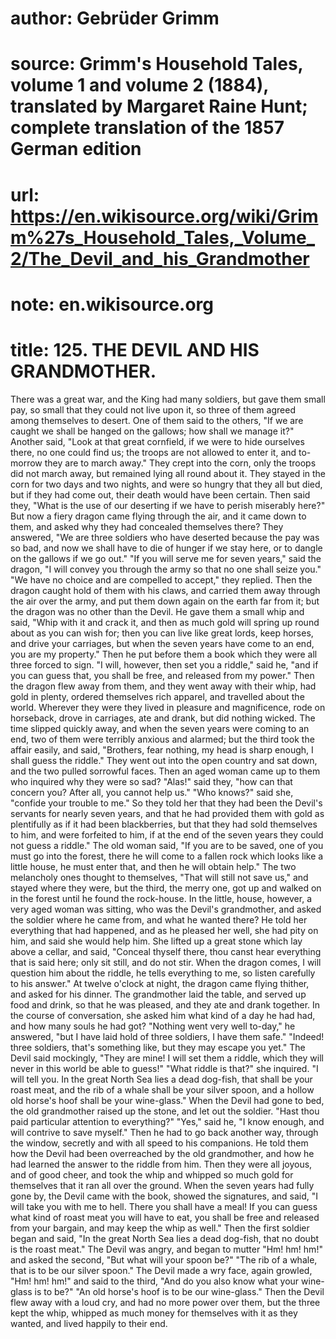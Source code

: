 # author: Gebrüder Grimm
# source: Grimm's Household Tales, volume 1 and volume 2 (1884), translated by Margaret Raine Hunt; complete translation of the 1857 German edition
# url: https://en.wikisource.org/wiki/Grimm%27s_Household_Tales,_Volume_2/The_Devil_and_his_Grandmother
# note: en.wikisource.org
# title: 125. THE DEVIL AND HIS GRANDMOTHER. 

There was a great war, and the King had many soldiers, but gave them small pay, so small that they could not live upon it, so three of them agreed among themselves to desert. One of them said to the others, "If we are caught we shall be hanged on the gallows; how shall we manage it?" Another said, "Look at that great cornfield, if we were to hide ourselves there, no one could find us; the troops are not allowed to enter it, and to-morrow they are to march away." They crept into the corn, only the troops did not march away, but remained lying all round about it. They stayed in the corn for two days and two nights, and were so hungry that they all but died, but if they had come out, their death would have been certain. Then said they, "What is the use of our deserting if we have to perish miserably here?" But now a fiery dragon came flying through the air, and it came down to them, and asked why they had concealed themselves there? They answered, "We are three soldiers who have deserted because the pay was so bad, and now we shall have to die of hunger if we stay here, or to dangle on the gallows if we go out." "If you will serve me for seven years," said the dragon, "I will convey you through the army so that no one shall seize you." "We have no choice and are compelled to accept," they replied. Then the dragon caught hold of them with his claws, and carried them away through the air over the army, and put them down again on the earth far from it; but the dragon was no other than the Devil. He gave them a small whip and said, "Whip with it and crack it, and then as much gold will spring up round about as you can wish for; then you can live like great lords, keep horses, and drive your carriages, but when the seven years have come to an end, you are my property." ​Then he put before them a book which they were all three forced to sign. "I will, however, then set you a riddle," said he, "and if you can guess that, you shall be free, and released from my power." Then the dragon flew away from them, and they went away with their whip, had gold in plenty, ordered themselves rich apparel, and travelled about the world. Wherever they were they lived in pleasure and magnificence, rode on horseback, drove in carriages, ate and drank, but did nothing wicked. The time slipped quickly away, and when the seven years were coming to an end, two of them were terribly anxious and alarmed; but the third took the affair easily, and said, "Brothers, fear nothing, my head is sharp enough, I shall guess the riddle." They went out into the open country and sat down, and the two pulled sorrowful faces. Then an aged woman came up to them who inquired why they were so sad? "Alas!" said they, "how can that concern you? After all, you cannot help us." "Who knows?" said she, "confide your trouble to me." So they told her that they had been the Devil's servants for nearly seven years, and that he had provided them with gold as plentifully as if it had been blackberries, but that they had sold themselves to him, and were forfeited to him, if at the end of the seven years they could not guess a riddle." The old woman said, "If you are to be saved, one of you must go into the forest, there he will come to a fallen rock which looks like a little house, he must enter that, and then he will obtain help." The two melancholy ones thought to themselves, "That will still not save us," and stayed where they were, but the third, the merry one, got up and walked on in the forest until he found the rock-house. In the little, house, however, a very aged woman was sitting, who was the Devil's grandmother, and asked the soldier where he came from, and what he wanted there? He told her everything that had happened, and as he pleased her well, she had pity on him, and said she would help him. She lifted up a great stone which lay above a cellar, and said, "Conceal thyself there, thou canst hear everything that is said here; only sit still, and do not stir. When the dragon comes, I will question him about the riddle, he tells everything to me, so listen carefully ​to his answer." At twelve o'clock at night, the dragon came flying thither, and asked for his dinner. The grandmother laid the table, and served up food and drink, so that he was pleased, and they ate and drank together. In the course of conversation, she asked him what kind of a day he had had, and how many souls he had got? "Nothing went very well to-day," he answered, "but I have laid hold of three soldiers, I have them safe." "Indeed! three soldiers, that's something like, but they may escape you yet." The Devil said mockingly, "They are mine! I will set them a riddle, which they will never in this world be able to guess!" "What riddle is that?" she inquired. "I will tell you. In the great North Sea lies a dead dog-fish, that shall be your roast meat, and the rib of a whale shall be your silver spoon, and a hollow old horse's hoof shall be your wine-glass." When the Devil had gone to bed, the old grandmother raised up the stone, and let out the soldier. "Hast thou paid particular attention to everything?" "Yes," said he, "I know enough, and will contrive to save myself." Then he had to go back another way, through the window, secretly and with all speed to his companions. He told them how the Devil had been overreached by the old grandmother, and how he had learned the answer to the riddle from him. Then they were all joyous, and of good cheer, and took the whip and whipped so much gold for themselves that it ran all over the ground. When the seven years had fully gone by, the Devil came with the book, showed the signatures, and said, "I will take you with me to hell. There you shall have a meal! If you can guess what kind of roast meat you will have to eat, you shall be free and released from your bargain, and may keep the whip as well." Then the first soldier began and said, "In the great North Sea lies a dead dog-fish, that no doubt is the roast meat." The Devil was angry, and began to mutter "Hm! hm! hm!" and asked the second, "But what will your spoon be?" "The rib of a whale, that is to be our silver spoon." The Devil made a wry face, again growled, "Hm! hm! hm!" and said to the third, "And do you also know what your wine-glass is to be?" "An old horse's hoof is to be our wine-glass." Then ​the Devil flew away with a loud cry, and had no more power over them, but the three kept the whip, whipped as much money for themselves with it as they wanted, and lived happily to their end. 

